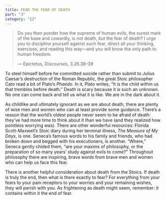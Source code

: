 ```yaml
---
title: FEAR THE FEAR OF DEATH
part: "3"
category: "12"
---
```


> Do you then ponder how the supreme of human evils, the surest mark of the base and cowardly, is not death, but the fear of death? I urge you to discipline yourself against such fear, direct all your thinking, exercises, and reading this way—and you will know the only path to human freedom.
>
> — Epictetus, Discourses, 3.26.38–39

To steel himself before he committed suicide rather than submit to Julius Caesar’s destruction of the Roman Republic, the great Stoic philosopher Cato read a bit of Plato’s _Phaedo_. In it, Plato writes, “It is the child within us that trembles before death.” Death is scary because it is such an unknown. No one can come back and tell us what it is like. We are in the dark about it.

As childlike and ultimately ignorant as we are about death, there are plenty of wise men and women who can at least provide some guidance. There’s a reason that the world’s oldest people never seem to be afraid of death: they’ve had more time to think about it than we have (and they realized how pointless worrying was). There are other wonderful resources: Florida Scott-Maxwell’s Stoic diary during her terminal illness, _The Measure of My Days_, is one. Seneca’s famous words to his family and friends, who had broken down and begged with his executioners, is another. “Where,” Seneca gently chided them, “are your maxims of philosophy, or the preparation of so many years’ study against evils to come?” Throughout philosophy there are inspiring, brave words from brave men and women who can help us face this fear.

There is another helpful consideration about death from the Stoics. If death is truly the end, then what is there exactly to fear? For everything from your fears to your pain receptors to your worries and your remaining wishes, they will perish with you. As frightening as death might seem, remember: it contains within it the end of fear.
